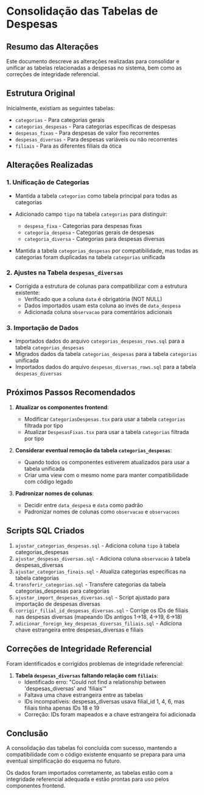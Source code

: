 # Consolidação das Tabelas de Despesas

## Resumo das Alterações

Este documento descreve as alterações realizadas para consolidar e unificar as tabelas relacionadas a despesas no sistema, bem como as correções de integridade referencial.

## Estrutura Original

Inicialmente, existiam as seguintes tabelas:
- `categorias` - Para categorias gerais
- `categorias_despesas` - Para categorias específicas de despesas
- `despesas_fixas` - Para despesas de valor fixo recorrentes
- `despesas_diversas` - Para despesas variáveis ou não recorrentes
- `filiais` - Para as diferentes filiais da ótica

## Alterações Realizadas

### 1. Unificação de Categorias

- Mantida a tabela `categorias` como tabela principal para todas as categorias
- Adicionado campo `tipo` na tabela `categorias` para distinguir:
  - `despesa_fixa` - Categorias para despesas fixas
  - `categoria_despesa` - Categorias gerais de despesas
  - `categoria_diversa` - Categorias para despesas diversas

- Mantida a tabela `categorias_despesas` por compatibilidade, mas todas as categorias foram duplicadas na tabela `categorias` unificada

### 2. Ajustes na Tabela `despesas_diversas`

- Corrigida a estrutura de colunas para compatibilizar com a estrutura existente:
  - Verificado que a coluna `data` é obrigatória (NOT NULL)
  - Dados importados usam esta coluna ao invés de `data_despesa`
  - Adicionada coluna `observacao` para comentários adicionais

### 3. Importação de Dados

- Importados dados do arquivo `categorias_despesas_rows.sql` para a tabela `categorias_despesas`
- Migrados dados da tabela `categorias_despesas` para a tabela `categorias` unificada
- Importados dados do arquivo `despesas_diversas_rows.sql` para a tabela `despesas_diversas`

## Próximos Passos Recomendados

1. **Atualizar os componentes frontend**:
   - Modificar `CategoriasDespesas.tsx` para usar a tabela `categorias` filtrada por tipo
   - Atualizar `DespesasFixas.tsx` para usar a tabela `categorias` filtrada por tipo

2. **Considerar eventual remoção da tabela `categorias_despesas`**:
   - Quando todos os componentes estiverem atualizados para usar a tabela unificada
   - Criar uma view com o mesmo nome para manter compatibilidade com código legado

3. **Padronizar nomes de colunas**:
   - Decidir entre `data_despesa` e `data` como padrão
   - Padronizar nomes de colunas como `observacao` e `observacoes`

## Scripts SQL Criados

1. `ajustar_categorias_despesas.sql` - Adiciona coluna `tipo` à tabela categorias_despesas
2. `ajustar_despesas_diversas.sql` - Adiciona coluna `observacao` à tabela despesas_diversas
3. `ajustar_categorias_finais.sql` - Atualiza categorias específicas na tabela categorias
4. `transferir_categorias.sql` - Transfere categorias da tabela categorias_despesas para categorias
5. `ajustar_import_despesas_diversas.sql` - Script ajustado para importação de despesas diversas
6. `corrigir_filial_id_despesas_diversas.sql` - Corrige os IDs de filiais nas despesas diversas (mapeando IDs antigos 1→18, 4→19, 6→18)
7. `adicionar_foreign_key_despesas_diversas_filiais.sql` - Adiciona chave estrangeira entre despesas_diversas e filiais

## Correções de Integridade Referencial

Foram identificados e corrigidos problemas de integridade referencial:

1. **Tabela `despesas_diversas` faltando relação com `filiais`**:
   - Identificado erro: "Could not find a relationship between 'despesas_diversas' and 'filiais'"
   - Faltava uma chave estrangeira entre as tabelas
   - IDs incompatíveis: despesas_diversas usava filial_id 1, 4, 6, mas filiais tinha apenas IDs 18 e 19
   - Correção: IDs foram mapeados e a chave estrangeira foi adicionada

## Conclusão

A consolidação das tabelas foi concluída com sucesso, mantendo a compatibilidade com o código existente enquanto se prepara para uma eventual simplificação do esquema no futuro.

Os dados foram importados corretamente, as tabelas estão com a integridade referencial adequada e estão prontas para uso pelos componentes frontend.
